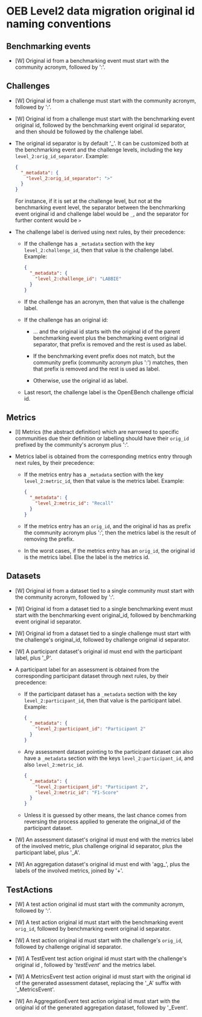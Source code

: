 # OEB Level2 data migration original id naming conventions

## Benchmarking events

* [W] Original id from a benchmarking event must start with the community acronym, followed by ':'.

## Challenges

* [W] Original id from a challenge must start with the community acronym, followed by ':'.

* [W] Original id from a challenge must start with the benchmarking event original id,
followed by the benchmarking event original id separator,
and then should be followed by the challenge label.

* The original id separator is by default '_'. It can be customized both at the
  benchmarking event and the challenge levels, including the key
  `level_2:orig_id_separator`. Example: 

  ```json
  {
    "_metadata": {
      "level_2:orig_id_separator": ">"
    }
  }
  ```

  For instance, if it is set at the challenge level, but not at the benchmarking
  event level, the separator between the benchmarking event original id and challenge
  label would be `_`, and the separator for further content would be `>` 


* The challenge label is derived using next rules, by their precedence:

  - If the challenge has a `_metadata` section with the key `level_2:challenge_id`, then that value is the challenge label. Example:
  
    ```json
    {
      "_metadata": {
        "level_2:challenge_id": "LABBIE"
      }
    }
    ```
    
  - If the challenge has an acronym, then that value is the challenge label.
  
  - If the challenge has an original id:
    - ... and the original id starts with the original id of the parent benchmarking event plus the
      benchmarking event original id separator, that prefix is removed and the rest is used as label.
      
    - If the benchmarking event prefix does not match, but the community prefix
      (community acronym plus ':') matches, then that prefix is removed and the
      rest is used as label.
      
    - Otherwise, use the original id as label.
  
  - Last resort, the challenge label is the OpenEBench challenge official id.

## Metrics

* [I] Metrics (the abstract definition) which are narrowed to specific communities due
    their definition or labelling should have their `orig_id` prefixed by the
    community's acronym plus ':'.
    
* Metrics label is obtained from the corresponding metrics entry through next rules,
  by their precedence:
  
  - If the metrics entry has a `_metadata` section with the key `level_2:metric_id`,
    then that value is the metrics label. Example:
    
    ```json
    {
      "_metadata": {
        "level_2:metric_id": "Recall"
      }
    }
    ```
    
  - If the metrics entry has an `orig_id`, and the original id has as prefix the community acronym
    plus ':', then the metrics label is the result of removing the prefix.
  
  - In the worst cases, if the metrics entry has an `orig_id`, the original id is the metrics label.
    Else the label is the metrics id.

## Datasets

* [W] Original id from a dataset tied to a single community must start with the community acronym, followed by ':'.

* [W] Original id from a dataset tied to a single benchmarking event must start with the benchmarking event original_id,
  followed by benchmarking event original id separator.

* [W] Original id from a dataset tied to a single challenge must start with the challenge's original_id,
  followed by challenge original id separator.

* [W] A participant dataset's original id must end with the participant label, plus '_P'.

* A participant label for an assessment is obtained from the corresponding participant dataset through next rules, by their precedence:

  - If the participant dataset has a `_metadata` section with the key `level_2:participant_id`,
    then that value is the participant label. Example:
    
    ```json
    {
      "_metadata": {
        "level_2:participant_id": "Participant 2"
      }
    }
    ```
  
  - Any assessment dataset pointing to the participant dataset can also have a `_metadata` section
    with the keys `level_2:participant_id`, and also `level_2:metric_id`.
    
    ```json
    {
      "_metadata": {
        "level_2:participant_id": "Participant 2",
        "level_2:metric_id": "F1-Score"
      }
    }
    ```
  
  - Unless it is guessed by other means, the last chance comes from reversing the
    process applied to generate the original_id of the participant dataset.
    
* [W] An assessment dataset's original id must end with the metrics label of the involved metric,
  plus challenge original id separator, plus the participant label, plus '_A'.

* [W] An aggregation dataset's original id must end with 'agg_', plus the labels of the involved metrics, joined by '+'.

## TestActions

* [W] A test action original id must start with the community acronym, followed by ':'.

* [W] A test action original id must start with the benchmarking event `orig_id`,
  followed by benchmarking event original id separator.

* [W] A test action original id must start with the challenge's `orig_id`,
  followed by challenge original id separator.

* [W] A TestEvent test action original id must start with the challenge's original id , followed by '_testEvent_' and the metrics label.

* [W] A MetricsEvent test action original id must start with the original id of the generated assessment dataset, replacing the '_A' suffix with '_MetricsEvent'.

* [W] An AggregationEvent test action original id must start with the original id of the generated aggregation dataset, followed by '_Event'.
